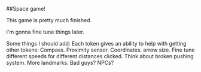 ##Space game!

This game is pretty much finished.

I'm gonna fine tune things later.

Some things I should add:
	Each token gives an ability to help with getting other tokens:
		Compass.
		Proximity sensor.
		Coordinates.
		arrow size.
	Fine tune different speeds for different distances clicked.
	Think about broken pushing system.
	More landmarks.
	Bad guys? NPCs?